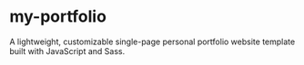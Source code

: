 # my-portfolio
A lightweight, customizable single-page personal portfolio website template built with JavaScript and Sass.
